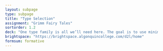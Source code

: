 ```yaml
---
layout: subpage
type: subpage
title: "Type Selection"
assignment: "Grimm Fairy Tales"
sortorder: 1.2
deck: "One type family is all we’ll need here. The goal is to use minimal instances of the family because we’ll make use of other tools to achieve hierarchy."
brightspace: "https://brightspace.algonquincollege.com/d2l/home"
formsum: formative
---
```

